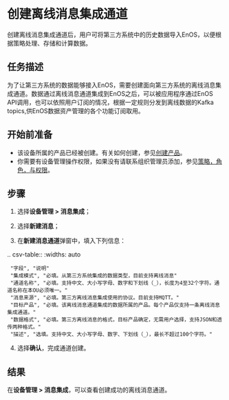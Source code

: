 # 创建离线消息集成通道

创建离线消息集成通道后，用户可将第三方系统中的历史数据导入EnOS，以便根据策略处理、存储和计算数据。

## 任务描述

为了让第三方系统的数据能够接入EnOS，需要创建面向第三方系统的离线消息集成通道。数据通过离线消息通道集成到EnOS之后，可以被应用程序通过EnOS API调用，也可以依照用户订阅的情况，根据一定规则分发到离线数据的Kafka topics,供EnOS数据资产管理的各个功能订阅取用。

## 开始前准备

- 该设备所属的产品已经被创建。有关如何创建，参见[创建产品](creating_product)。
- 你需要有设备管理操作权限，如果没有请联系组织管理员添加，参见[策略，角色，与权限](/docs/iam/zh_CN/dev/access_policy)。

## 步骤

1. 选择**设备管理 > 消息集成**；

2. 选择**新建消息**；

3. 在**新建消息通道**弹窗中，填入下列信息：

  .. csv-table::
     :widths: auto

     "字段", "说明"
     "集成模式", "必填。从第三方系统集成的数据类型，目前支持离线消息"
     "通道名称", "必填。支持中文、大小写字母、数字和下划线（_），长度为4至32个字符。通道名称在本OU必须唯一。"
     "消息来源", "必填。第三方离线消息集成使用的协议。目前支持MQTT。"
     "目标产品", "必填。该离线消息通道集成的数据所属的产品。每个产品仅支持一条离线消息集成通道。"
     "数据格式", "必填。第三方离线消息的格式，目标产品确定，无需用户选择，支持JSON和透传两种格式。"
     "描述", "选填。支持中文、大小写字母、数字、下划线（_），最长不超过100个字符。"

4. 选择**确认**，完成通道创建。

## 结果

在**设备管理 > 消息集成**，可以查看创建成功的离线消息通道。




